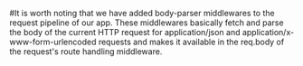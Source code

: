 #It is worth noting that we have added body-parser middlewares to the request pipeline of our app. These middlewares basically fetch and parse the body of the current HTTP request for application/json and application/x-www-form-urlencoded requests and makes it available in the req.body of the request's route handling middleware.

